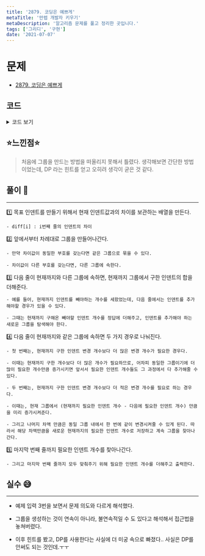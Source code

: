 ```yaml
---
title: '2879. 코딩은 예쁘게'
metaTitle: '만렙 개발자 키우기'
metaDescription: '알고리즘 문제를 풀고 정리한 곳입니다.'
tags: ['그리디', '구현']
date: '2021-07-07'
---
```


# 문제
- [2879. 코딩은 예쁘게](https://www.acmicpc.net/problem/2879)

## 코드

<details><summary> 코드 보기 </summary>

``` java
import java.io.BufferedReader;
import java.io.IOException;
import java.io.InputStreamReader;
import java.util.Stack;
import java.util.StringTokenizer;

public class Q2812 {
    static int n, k;
    static char num[];
    public static void main(String[] args) throws IOException {
        init();
        solution();
    }

    private static void solution() {
        Stack<Integer> st = new Stack<>();
        int len = num.length;
        for (int i = 0; i < len; i++) {
            int number = num[i] - '0';

            // 남은 개수를 다 넣어주는 상황
            if(len - i + st.size() <= n - k){
                st.push(number);
                continue;
            }

            // 최대의 수를 만들도록 넣어주는 상황
            while(!st.isEmpty() && st.peek() < number && fillCount(len, i, st.size())) {
                st.pop();
            }
            if(st.size() < n - k)
                st.push(number);
        }

        StringBuilder sb = new StringBuilder("");
        while (!st.isEmpty()) {
            sb.insert(0, st.pop());
        }
        System.out.println(sb.toString());
    }

    private static boolean fillCount(int total, int cur, int stackSize) {
        int remained = total - cur;
        return stackSize + remained > n - k;
    }

    private static void init() throws IOException {
        BufferedReader br = new BufferedReader(new InputStreamReader(System.in));
        StringTokenizer st = new StringTokenizer(br.readLine());
        n = stoi(st.nextToken());
        k = stoi(st.nextToken());
        num = br.readLine().toCharArray();
    }

    private static int stoi(String str) {
        return Integer.parseInt(str);
    }
}

```
</details>

## ⭐️느낀점⭐️
> 처음에 그룹을 만드는 방법을 떠올리지 못해서 틀렸다. 생각해보면 간단한 방법이었는데, DP 라는 힌트를 얻고 오히려 생각이 굳은 것 같다.

## 풀이 📣
<hr/>

1️⃣ 목표 인덴트를 만들기 위해서 현재 인덴트값과의 차이를 보관하는 배열을 만든다. 

    - diff[i] : i번째 줄의 인덴트의 차이


2️⃣ 앞에서부터 차례대로 그룹을 만들어나간다.

    - 만약 차이값이 동일한 부호를 갖는다면 같은 그룹으로 묶을 수 있다.

    - 차이값이 다른 부호를 갖는다면, 다른 그룹에 속한다.


3️⃣ 다음 줄이 현재까지와 다른 그룹에 속하면, 현재까지 그룹에서 구한 인덴트의 합을 더해준다.

    - 예를 들어, 현재까지 인덴트를 빼야하는 개수를 세왔었는데, 다음 줄에서는 인덴트를 추가해야할 경우가 있을 수 있다.

    - 그때는 현재까지 구해온 빼야할 인덴트 개수를 정답에 더해주고, 인덴트를 추가해야 하는 새로운 그룹을 탐색해야 한다.


4️⃣ 다음 줄이 현재까지와 같은 그룹에 속하면 두 가지 경우로 나눠진다.

    - 첫 번째는, 현재까지 구한 인덴트 변경 개수보다 더 많은 변경 개수가 필요한 경우다.

    - 이때는 현재까지 구한 개수보다 더 많은 개수가 필요하므로, 어차피 동일한 그룹이기에 더 많이 필요한 개수만큼 증가시키면 앞서서 필요한 인덴트 개수들도 그 과정에서 다 추가해줄 수 있다.

    - 두 번째는, 현재까지 구한 인덴트 변경 개수보다 더 적은 변경 개수를 필요로 하는 경우다.

    - 이때는, 현재 그룹에서 (현재까지 필요한 인덴트 개수 - 다음에 필요한 인덴트 개수) 만큼을 미리 증가시켜준다.

    - 그리고 나머지 차액 만큼은 동일 그룹 내에서 한 번에 같이 변경시켜줄 수 있게 된다. 따라서 해당 차액만큼을 새로운 현재까지의 필요한 인덴트 개수로 저장하고 계속 그룹을 찾아나간다.


5️⃣ 마지막 번째 줄까지 필요한 인덴트 개수를 찾아나간다.

    - 그리고 마지막 번째 줄까지 모두 맞춰주기 위해 필요한 인덴트 개수를 더해주고 출력한다.

## 실수 😅
<hr/>

- 예제 입력 3번을 보면서 문제 의도와 다르게 해석했다.

- 그룹을 생성하는 것이 연속이 아니라, 불연속적일 수 도 있다고 해석해서 접근법을 놓쳐버렸다.

- 이후 힌트를 봤고, DP를 사용한다는 사실에 더 미궁 속으로 빠졌다.. 사실은 DP를 안써도 되는 것인데.ㅜㅜ